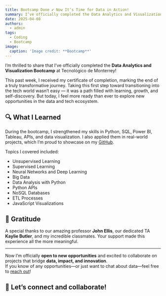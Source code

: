 ```yaml
---
title: Bootcamp Done ✔ Now It’s Time for Data in Action!
summary: I’ve officially completed the Data Analytics and Visualization Bootcamp and I'm ready to the next steps.
date: 2025-04-08
authors:
  - admin
tags:
  - Coding
  - Bootcamp
image:
  caption: 'Image credit: **Bootcamp**'
---
```


I’m thrilled to share that I’ve officially completed the **Data Analytics and Visualization Bootcamp** at Tecnológico de Monterrey!

This past week, I received my certificate of completion, marking the end of a truly transformative journey. Taking this first step toward transitioning into the tech world wasn’t easy — it was a path filled with learning, growth, and self-discovery. But today, I feel more ready than ever to explore new opportunities in the data and tech ecosystem.

## 🔍 What I Learned

During the bootcamp, I strengthened my skills in Python, SQL, Power BI, Tableau, APIs, and data visualization. I also applied them in real-world projects, which I’m proud to showcase on my [GitHub](https://github.com/itzelvazsan).

Topics I covered included:

- Unsupervised Learning  
- Supervised Learning  
- Neural Networks and Deep Learning  
- Big Data  
- Data Analysis with Python  
- Python APIs  
- NoSQL Databases  
- ETL Processes  
- JavaScript Visualizations  

## 🙌 Gratitude

A special thanks to our amazing professor **John Ellis**, our dedicated TA **Kaylie Butler**, and my incredible classmates. Your support made this experience all the more meaningful.

---

Now I’m officially **open to new opportunities** and excited to collaborate on projects that bridge **data, impact, and innovation**.  
If you know of any opportunities—or just want to chat about data—feel free to [reach out](mailto:itzelvazquezsanchez@gmail.com)!

## 🤝 Let’s connect and collaborate!
